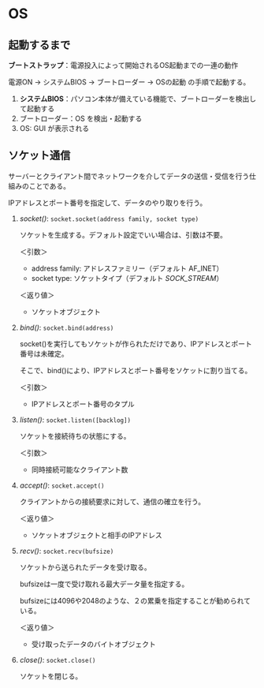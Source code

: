 # OS

## 起動するまで

**ブートストラップ**：電源投入によって開始されるOS起動までの一連の動作

電源ON → システムBIOS → ブートローダー → OSの起動 の手順で起動する。

1. **システムBIOS**：パソコン本体が備えている機能で、ブートローダーを検出して起動する
2. ブートローダー：OS を検出・起動する
3. OS: GUI が表示される

## ソケット通信

サーバーとクライアント間でネットワークを介してデータの送信・受信を行う仕組みのことである。

IPアドレスとポート番号を指定して、データのやり取りを行う。

1. *socket()*: `socket.socket(address family, socket type)`

    ソケットを生成する。デフォルト設定でいい場合は、引数は不要。

    ＜引数＞
    - address family: アドレスファミリー（デフォルト AF_INET）
    - socket type: ソケットタイプ（デフォルト *SOCK_STREAM*）

    ＜返り値＞
    - ソケットオブジェクト

2. *bind()*: `socket.bind(address)`

    socket()を実行してもソケットが作られただけであり、IPアドレスとポート番号は未確定。

    そこで、bind()により、IPアドレスとポート番号をソケットに割り当てる。

    ＜引数＞
    - IPアドレスとポート番号のタプル

3. *listen()*: `socket.listen([backlog])`

    ソケットを接続待ちの状態にする。

    ＜引数＞
    - 同時接続可能なクライアント数

4. *accept()*: `socket.accept()`

    クライアントからの接続要求に対して、通信の確立を行う。

    ＜返り値＞
    - ソケットオブジェクトと相手のIPアドレス

5. *recv()*: `socket.recv(bufsize)`

    ソケットから送られたデータを受け取る。

    bufsizeは一度で受け取れる最大データ量を指定する。

    bufsizeには4096や2048のような、２の累乗を指定することが勧められている。

    ＜返り値＞
    - 受け取ったデータのバイトオブジェクト

6. *close()*: `socket.close()`

    ソケットを閉じる。
